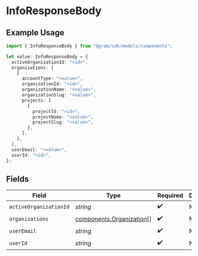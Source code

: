 # InfoResponseBody

## Example Usage

```typescript
import { InfoResponseBody } from "@gram/sdk/models/components";

let value: InfoResponseBody = {
  activeOrganizationId: "<id>",
  organizations: [
    {
      accountType: "<value>",
      organizationId: "<id>",
      organizationName: "<value>",
      organizationSlug: "<value>",
      projects: [
        {
          projectId: "<id>",
          projectName: "<value>",
          projectSlug: "<value>",
        },
      ],
    },
  ],
  userEmail: "<value>",
  userId: "<id>",
};
```

## Fields

| Field                                                                | Type                                                                 | Required                                                             | Description                                                          |
| -------------------------------------------------------------------- | -------------------------------------------------------------------- | -------------------------------------------------------------------- | -------------------------------------------------------------------- |
| `activeOrganizationId`                                               | *string*                                                             | :heavy_check_mark:                                                   | N/A                                                                  |
| `organizations`                                                      | [components.Organization](../../models/components/organization.md)[] | :heavy_check_mark:                                                   | N/A                                                                  |
| `userEmail`                                                          | *string*                                                             | :heavy_check_mark:                                                   | N/A                                                                  |
| `userId`                                                             | *string*                                                             | :heavy_check_mark:                                                   | N/A                                                                  |